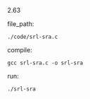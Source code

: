 2.63

file_path:

```
./code/srl-sra.c
```

compile:

```
gcc srl-sra.c -o srl-sra
```

run:

```
./srl-sra
```
